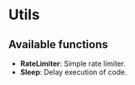 # Utils

## Available functions
- **RateLimiter**: Simple rate limiter.
- **Sleep**: Delay execution of code.